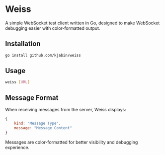 # Weiss

A simple WebSocket test client written in Go, designed to make WebSocket debugging easier with color-formatted output.

## Installation

```bash
go install github.com/kjabin/weiss
```

## Usage

```bash
weiss [URL]
```

## Message Format

When receiving messages from the server, Weiss displays:

```javascript
{ 
    kind: "Message Type", 
    message: "Message Content"
}
```

Messages are color-formatted for better visibility and debugging experience.
